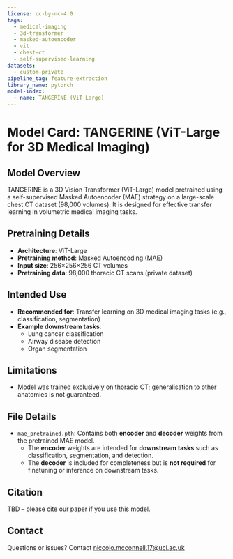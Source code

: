 ```yaml
---
license: cc-by-nc-4.0
tags:
  - medical-imaging
  - 3d-transformer
  - masked-autoencoder
  - vit
  - chest-ct
  - self-supervised-learning
datasets:
  - custom-private
pipeline_tag: feature-extraction
library_name: pytorch
model-index:
  - name: TANGERINE (ViT-Large)
---
```


# Model Card: TANGERINE (ViT-Large for 3D Medical Imaging)

## Model Overview
TANGERINE is a 3D Vision Transformer (ViT-Large) model pretrained using a self-supervised Masked Autoencoder (MAE) strategy on a large-scale chest CT dataset (98,000 volumes). It is designed for effective transfer learning in volumetric medical imaging tasks.

## Pretraining Details
- **Architecture**: ViT-Large
- **Pretraining method**: Masked Autoencoding (MAE)
- **Input size**: 256×256×256 CT volumes
- **Pretraining data**: 98,000 thoracic CT scans (private dataset)

## Intended Use
- **Recommended for**: Transfer learning on 3D medical imaging tasks (e.g., classification, segmentation)
- **Example downstream tasks**:
  - Lung cancer classification
  - Airway disease detection
  - Organ segmentation

## Limitations
- Model was trained exclusively on thoracic CT; generalisation to other anatomies is not guaranteed.

## File Details

- `mae_pretrained.pth`: Contains both **encoder** and **decoder** weights from the pretrained MAE model.
  - The **encoder** weights are intended for **downstream tasks** such as classification, segmentation, and detection.
  - The **decoder** is included for completeness but is **not required** for finetuning or inference on downstream tasks.

## Citation
TBD – please cite our paper if you use this model.

## Contact
Questions or issues? Contact [niccolo.mcconnell.17@ucl.ac.uk](mailto:niccolo.mcconnell.17@ucl.ac.uk)
